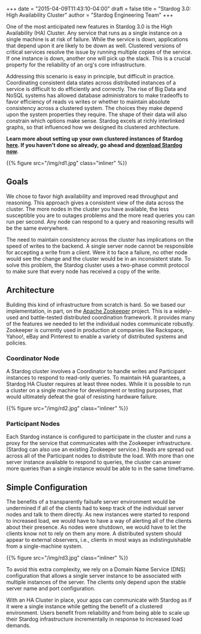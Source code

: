 +++
date = "2015-04-09T11:43:10-04:00"
draft = false
title = "Stardog 3.0: High Availability Cluster"
author = "Stardog Engineering Team"
+++

One of the most anticipated new features in Stardog 3.0 is the High Availability
(HA) Cluster. <!--more--> Any service that runs as a single instance on a single
machine is at risk of failure. While the service is down, applications that
depend upon it are likely to be down as well. Clustered versions of critical
services resolve the issue by running multiple copies of the service. If one
instance is down, another one will pick up the slack. This is a crucial property
for the reliability of an org's core infrastructure.

Addressing this scenario is easy in principle, but difficult in
practice. Coordinating consistent data states across distributed instances of a
service is difficult to do efficiently and correctly. The rise of Big Data and
NoSQL systems has allowed database administrators to make tradeoffs to favor
efficiency of reads vs writes or whether to maintain absolute consistency across
a clustered system. The choices they make depend upon the system properties they
require. The shape of their data will also constrain which options make
sense. Stardog excels at richly interlinked graphs, so that influenced how we
designed its clustered architecture.

**Learn more about setting up your own clustered instances of Stardog
[here](<http://docs.stardog.com/#_high_availability_cluster>). If you haven't
done so already, go ahead and
[download Stardog now](<http://stardog.com/#download>).**


{{% figure src="/img/rd1.jpg" class="inliner" %}}

## Goals

We chose to favor high availability and improved read throughput and
reasoning. This approach gives a consistent view of the data across the
cluster. The more nodes in the cluster you have available, the less susceptible
you are to outages problems and the more read queries you can run per
second. Any node can respond to a query and reasoning results will be the same
everywhere.

The need to maintain consistency across the cluster has implications on the
speed of writes to the backend. A single server node cannot be responsible for
accepting a write from a client. Were it to face a failure, no other node would
see the change and the cluster would be in an inconsistent state. To solve this
problem, the Stardog cluster uses a two-phase commit protocol to make sure that
every node has received a copy of the write.

## Architecture

Building this kind of infrastructure from scratch is hard. So we based our
implementation, in part, on the
[Apache Zookeeper](<http://zookeeper.apache.org>) project. This is a widely-used
and battle-tested distributed coordination framework. It provides many of the
features we needed to let the individual nodes communicate robustly. Zookeeper
is currently used in production at companies like Rackspace, Yahoo!, eBay and
Pinterest to enable a variety of distributed systems and policies.

### Coordinator Node

A Stardog cluster involves a Coordinator to handle writes and Participant
instances to respond to read-only queries. To maintain HA guarantees, a Stardog
HA Cluster requires at least three nodes. While it is possible to run a cluster
on a single machine for development or testing purposes, that would ultimately
defeat the goal of resisting hardware failure.

{{% figure src="/img/rd2.jpg" class="inliner" %}}

### Participant Nodes

Each Stardog instance is configured to participate in the cluster and runs a
proxy for the service that communicates with the Zookeeper
infrastructure. (Stardog can also use an existing Zookeeper service.) Reads are
spread out across all of the Participant nodes to distribute the load. With more
than one server instance available to respond to queries, the cluster can answer
more queries than a single instance would be able to in the same timeframe.

## Simple Configuration

The benefits of a transparently failsafe server environment would be undermined
if all of the clients had to keep track of the individual server nodes and talk
to them directly. As new instances were started to respond to increased load, we
would have to have a way of alerting all of the clients about their presence. As
nodes were shutdown, we would have to let the clients know not to rely on them
any more. A distributed system should appear to external observers, i.e.,
clients in most ways as indistinguishable from a single-machine system.

{{% figure src="/img/rd3.jpg" class="inliner" %}}

To avoid this extra complexity, we rely on a Domain Name Service (DNS)
configuration that allows a single server instance to be associated with
multiple instances of the server. The clients only depend upon the stable server
name and port configuration.

With an HA Cluster in place, your apps can communicate with Stardog as if it
were a single instance while getting the benefit of a clustered environment.
Users benefit from reliability and from being able to scale up their Stardog
infrastructure incrementally in response to increased load demands.
